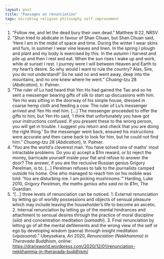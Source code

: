 ```yaml
---
layout: post
title: "Passages on renunciation"
tags: microblog religion philosophy self-improvement
---
```

1. “Follow me, and let the dead bury their own dead.” Matthew 8:22, NRSV
2. “Shun tried to abdicate in favour of Shan Chuan, but Shan Chuan said, ‘Here I am in the midst of space and time. During the winter I wear skins and furs, in summer I wear vine leaves and linen. In the spring I plough and plant and my body is exercised by this. In the autumn I harvest and pile up and then I rest and eat. When the sun rises I wake up and work, while at sunset I rest. I journey were I will between Heaven and Earth to my heart’s desire. So why would I want to rule the country? Alas, Sire, you do not understand!’ So he said no and went away, deep into the mountains, and no one knew where he went.” *Chuang-tzu* 28 (*Abdication*), tr. Palmer.
3. “The ruler of Lu had heard that Yen Ho had gained the Tao and so he sent a messenger bearing gifts of silk to start up discussions with him. Yen Ho was sitting in the doorway of his simple house, dressed in coarse hemp cloth and feeding a cow. The ruler of Lu’s messenger arrived and Yen Ho met him. […] The messenger proceeded to offer the gifts to him, but Yen Ho said, ‘I think that unfortunately you have got your instructions confused. If you present these to the wrong person, you will get in trouble. I suggest you return and check that you are doing the right thing.’ So the messenger went back, ensured his instructions were accurate and then came back to look for him, but he could not find him.” *Chuang-tzu* 28 (*Abdication*), tr. Palmer.
4. “You are the world's cleverest man. You have solved one of maths' most intractable problems. Do you a) accept a $1m reward, or b) reject the money, barricade yourself inside your flat and refuse to answer the door? The answer, if you are the reclusive Russian genius Grigory Perelman, is b). […] Perelman refuses to talk to the journalists camped outside his home. One who managed to reach him on his mobile was told: ‘You are disturbing me. I am picking mushrooms.’” Harding, Luke 2010, *Grigory Perelman, the maths genius who said no to $1m*, The Guardian.
5. “[…] three levels of renunciation can be noticed. 1. External renunciation by letting go of worldly possessions and objects of sensual pleasure which may include leaving the householder’s life to become an ascetic. 2. Internal renunciation by letting go of the mental hindrances and attachment to sensual desires through the practice of moral discipline (*sila*) and concentration meditation (*samadhi*). 3. Final renunciation by letting go of all the mental defilements and the wrong view of the self or ego by developing wisdom (panna) through insight meditation (*vipassana*).” Ubeysekara, Ari 2020, *Renunciation (Nekkhamma) in Theravada Buddhism*, online: https://drarisworld.wordpress.com/2020/12/01/renunciation-nekkhamma-in-theravada-buddhism/
